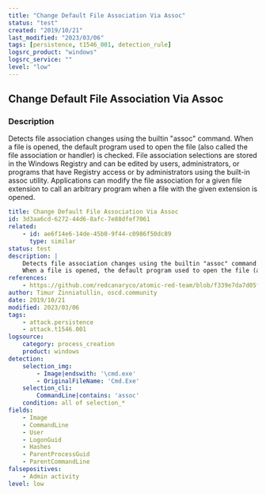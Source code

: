 ```yaml
---
title: "Change Default File Association Via Assoc"
status: "test"
created: "2019/10/21"
last_modified: "2023/03/06"
tags: [persistence, t1546_001, detection_rule]
logsrc_product: "windows"
logsrc_service: ""
level: "low"
---
```


## Change Default File Association Via Assoc

### Description

Detects file association changes using the builtin "assoc" command.
When a file is opened, the default program used to open the file (also called the file association or handler) is checked. File association selections are stored in the Windows Registry and can be edited by users, administrators, or programs that have Registry access or by administrators using the built-in assoc utility. Applications can modify the file association for a given file extension to call an arbitrary program when a file with the given extension is opened.


```yml
title: Change Default File Association Via Assoc
id: 3d3aa6cd-6272-44d6-8afc-7e88dfef7061
related:
    - id: ae6f14e6-14de-45b0-9f44-c0986f50dc89
      type: similar
status: test
description: |
    Detects file association changes using the builtin "assoc" command.
    When a file is opened, the default program used to open the file (also called the file association or handler) is checked. File association selections are stored in the Windows Registry and can be edited by users, administrators, or programs that have Registry access or by administrators using the built-in assoc utility. Applications can modify the file association for a given file extension to call an arbitrary program when a file with the given extension is opened.
references:
    - https://github.com/redcanaryco/atomic-red-team/blob/f339e7da7d05f6057fdfcdd3742bfcf365fee2a9/atomics/T1546.001/T1546.001.md
author: Timur Zinniatullin, oscd.community
date: 2019/10/21
modified: 2023/03/06
tags:
    - attack.persistence
    - attack.t1546.001
logsource:
    category: process_creation
    product: windows
detection:
    selection_img:
        - Image|endswith: '\cmd.exe'
        - OriginalFileName: 'Cmd.Exe'
    selection_cli:
        CommandLine|contains: 'assoc'
    condition: all of selection_*
fields:
    - Image
    - CommandLine
    - User
    - LogonGuid
    - Hashes
    - ParentProcessGuid
    - ParentCommandLine
falsepositives:
    - Admin activity
level: low

```
